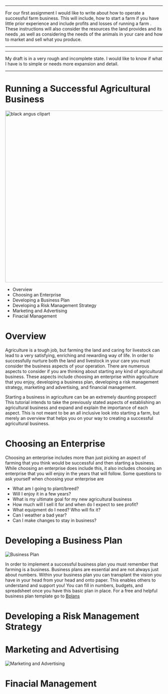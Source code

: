 ***
For our first assignment I would like to write about how to operate a successful farm business. This will include, how to start a farm if you have little prior experience and include profits and losses of running a farm . These instructions will also consider the resources the land provides and its needs ,as well as considering the needs of the animals in your care and how to market and sell what you produce. 
***
***
My draft is in a very rough and incomplete state. I would like to know if what I have is to simple or needs more expansion and detail. 
***

# Running a Successful Agricultural Business #
<a href="https://clipartxtras.com/download/c0b9b227c7077e74edb42519cdf5196c8983cc02.html" title="Image from clipartxtras.com"><img src="https://img.clipartxtras.com/42cbb9e3a57724a15a8ec86ea43cdf28_registered-black-angus-of-lee-county-clipart-black-angus-clipart_550-313.gif" width="550" alt="black angus clipart" /></a>

 * Overview 
 * Choosing an Enterprise
 * Developing a Business Plan
 * Developing a Risk Management Strategy
 * Marketing and Advertising
 * Finacial Management

 # Overview #
  Agriculture is a tough job, but farming the land and caring for livestock can lead to a very satisfying, enriching and rewarding way of life. In order to successfully nurture both the land and livestock in your care you must consider the business aspects of your operation.  There are numerous aspects to consider if you are thinking about starting any kind of agricultural business. These aspects include choosing an enterprise within agriculture that you enjoy, developing a business plan, developing a risk management strategy, marketing and advertising, and financial management. 

  Starting a business in agriculture can be an extremely daunting prospect! This tutorial intends to take the previously stated aspects of establishing an agricultural business and expand and explain the importance of each aspect. This is not meant to be an all inclusive look into starting a farm, but merely an overview that helps you on your way to creating a successful agricultural business.
  
 # Choosing an Enterprise #
  Choosing an enterprise includes more than just picking an aspect of farming that you think would be successful and then starting a business. While choosing an enterprise does include this, it also includes choosing an enterprise that you will enjoy in the years that will follow. Some questions to ask yourself when choosing your enterprise are
  
* What am I going to plant/breed?
* Will I enjoy it in a few years?
* What is my ultimate goal for my new agricultural business
* How much will I sell it for and when do I expect to see profit?
*	What equipment do I need? Who will fix it?
* Can I weather a bad year?
* Can I make changes to stay in business?
 
 # Developing a Business Plan #
 
![Business Plan](https://i2.wp.com/kudikonsult.com/wp-content/uploads/2016/07/business-plan-image.jpg?w=2340)

In order to implement a successful business plan you must remember that farming is a business. Business plans are essential and are not always just about numbers. Within your business plan you can transplant the vision you have in your head from your head and onto paper. This enables others to understand and support you! You can fill in numbers, budgets, and spreadsheet once you have this basic plan in place. 
For a free and helpful business plan template go to [Bplans](https://www.bplans.com/downloads/business-plan-template/)


 # Developing a Risk Management Strategy #
 
 # Marketing and Advertising #

![Marketing and Advertising](https://www.google.com/imgres?imgurl=http%3A%2F%2Findustry.visitmaryland.org%2Fwp-content%2Fuploads%2F2015%2F02%2Fmarketing-feature.jpg&imgrefurl=http%3A%2F%2Findustry.visitmaryland.org%2Fmarketing-advertising%2F&docid=9xKB4BRPW3w4wM&tbnid=q3DR6Dio4K2jnM%3A&vet=10ahUKEwj73eeQx9bdAhUK_4MKHXFPA48QMwh8KAQwBA..i&w=1266&h=546&safe=active&bih=969&biw=1920&q=marketing%20and%20advertising&ved=0ahUKEwj73eeQx9bdAhUK_4MKHXFPA48QMwh8KAQwBA&iact=mrc&uact=8)

 
 # Finacial Management #
